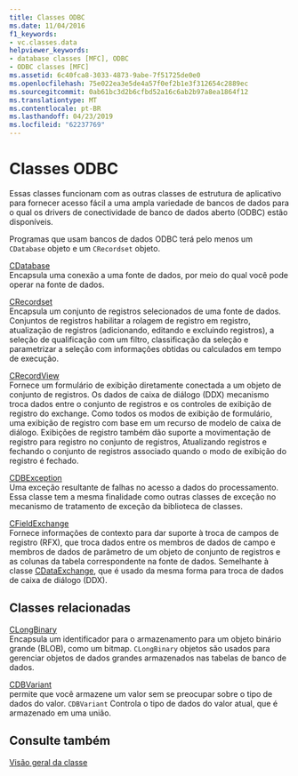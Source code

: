 ```yaml
---
title: Classes ODBC
ms.date: 11/04/2016
f1_keywords:
- vc.classes.data
helpviewer_keywords:
- database classes [MFC], ODBC
- ODBC classes [MFC]
ms.assetid: 6c40fca8-3033-4873-9abe-7f51725de0e0
ms.openlocfilehash: 75e022ea3e5de4a57f0ef2b1e3f312654c2889ec
ms.sourcegitcommit: 0ab61bc3d2b6cfbd52a16c6ab2b97a8ea1864f12
ms.translationtype: MT
ms.contentlocale: pt-BR
ms.lasthandoff: 04/23/2019
ms.locfileid: "62237769"
---
```

# <a name="odbc-classes"></a>Classes ODBC

Essas classes funcionam com as outras classes de estrutura de aplicativo para fornecer acesso fácil a uma ampla variedade de bancos de dados para o qual os drivers de conectividade de banco de dados aberto (ODBC) estão disponíveis.

Programas que usam bancos de dados ODBC terá pelo menos um `CDatabase` objeto e um `CRecordset` objeto.

[CDatabase](../mfc/reference/cdatabase-class.md)<br/>
Encapsula uma conexão a uma fonte de dados, por meio do qual você pode operar na fonte de dados.

[CRecordset](../mfc/reference/crecordset-class.md)<br/>
Encapsula um conjunto de registros selecionados de uma fonte de dados. Conjuntos de registros habilitar a rolagem de registro em registro, atualização de registros (adicionando, editando e excluindo registros), a seleção de qualificação com um filtro, classificação da seleção e parametrizar a seleção com informações obtidas ou calculados em tempo de execução.

[CRecordView](../mfc/reference/crecordview-class.md)<br/>
Fornece um formulário de exibição diretamente conectada a um objeto de conjunto de registros. Os dados de caixa de diálogo (DDX) mecanismo troca dados entre o conjunto de registros e os controles de exibição de registro do exchange. Como todos os modos de exibição de formulário, uma exibição de registro com base em um recurso de modelo de caixa de diálogo. Exibições de registro também dão suporte a movimentação de registro para registro no conjunto de registros, Atualizando registros e fechando o conjunto de registros associado quando o modo de exibição do registro é fechado.

[CDBException](../mfc/reference/cdbexception-class.md)<br/>
Uma exceção resultante de falhas no acesso a dados do processamento. Essa classe tem a mesma finalidade como outras classes de exceção no mecanismo de tratamento de exceção da biblioteca de classes.

[CFieldExchange](../mfc/reference/cfieldexchange-class.md)<br/>
Fornece informações de contexto para dar suporte à troca de campos de registro (RFX), que troca dados entre os membros de dados de campo e membros de dados de parâmetro de um objeto de conjunto de registros e as colunas da tabela correspondente na fonte de dados. Semelhante à classe [CDataExchange](../mfc/reference/cdataexchange-class.md), que é usado da mesma forma para troca de dados de caixa de diálogo (DDX).

## <a name="related-classes"></a>Classes relacionadas

[CLongBinary](../mfc/reference/clongbinary-class.md)<br/>
Encapsula um identificador para o armazenamento para um objeto binário grande (BLOB), como um bitmap. `CLongBinary` objetos são usados para gerenciar objetos de dados grandes armazenados nas tabelas de banco de dados.

[CDBVariant](../mfc/reference/cdbvariant-class.md)<br/>
permite que você armazene um valor sem se preocupar sobre o tipo de dados do valor. `CDBVariant` Controla o tipo de dados do valor atual, que é armazenado em uma união.

## <a name="see-also"></a>Consulte também

[Visão geral da classe](../mfc/class-library-overview.md)
